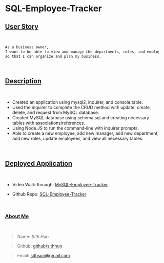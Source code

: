 # SQL-Employee-Tracker

## <ins>**User Story**</ins>

<br>

```md
As a business owner,
I want to be able to view and manage the departments, roles, and employees in my company,
so that I can organize and plan my business.
```
<br>

## <ins>**Description**</ins>
<br>

* Created an application using mysql2, inquirer, and console.table.
* Used the inquirer to complete the CRUD method with update, create, delete, and request from MySQL database.
* Created MySQL database using schema.sql and creating necessary tables with associations/references.
* Using Node.JS to run the command-line with inquirer prompts.
* Able to create a new employee, add new manager, add new department, add new roles, update employees, and view all necessary tables.

<br>

## <ins>**Deployed Application**</ins>
<br>

* Video Walk-through: [MySQL-Employee-Tracker](https://youtu.be/pwFY5M-SKzM)

* Github Repo: [SQL-Employee-Tracker](https://github.com/SithHun/SQL-Employee-Tracker)

<br>

### <ins>About Me</ins>
<br>

> Name: *Sith Hun*

> Github: [github/sithhun](https://github.com/SithHun/)

> Email: [sithsun@gmail.com](mailto:sithsun@gmail.com)

